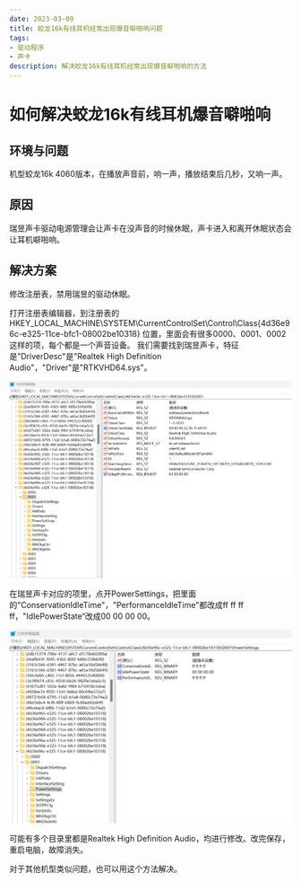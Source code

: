 ```yaml
---
date: 2023-03-09
title: 蛟龙16k有线耳机经常出现爆音噼啪响问题
tags:
- 驱动程序
- 声卡
description: 解决蛟龙16k有线耳机经常出现爆音噼啪响的方法
---
```

# 如何解决蛟龙16k有线耳机爆音噼啪响

## 环境与问题

机型蛟龙16k 4060版本，在播放声音前，响一声，播放结束后几秒，又响一声。

## 原因

瑞昱声卡驱动电源管理会让声卡在没声音的时候休眠，声卡进入和离开休眠状态会让耳机噼啪响。

## 解决方案

修改注册表，禁用瑞昱的驱动休眠。

打开注册表编辑器，到注册表的 HKEY_LOCAL_MACHINE\SYSTEM\CurrentControlSet\Control\Class\{4d36e96c-e325-11ce-bfc1-08002be10318} 位置，里面会有很多0000、0001、0002这样的项，每个都是一个声音设备。
我们需要找到瑞昱声卡，特征是"DriverDesc"是"Realtek High Definition Audio"，"Driver"是"RTKVHD64.sys"。

![查找瑞昱声卡](../pictures/mechrevo-realtek-audio-fix-pic1.png)

在瑞昱声卡对应的项里，点开PowerSettings，把里面的"ConservationIdleTime"，"PerformanceIdleTime"都改成ff ff ff ff，"IdlePowerState“改成00 00 00 00。

![修改声卡电源配置](../pictures/mechrevo-realtek-audio-fix-pic2.png)

可能有多个目录里都是Realtek High Definition Audio，均进行修改。改完保存，重启电脑，故障消失。

对于其他机型类似问题，也可以用这个方法解决。
